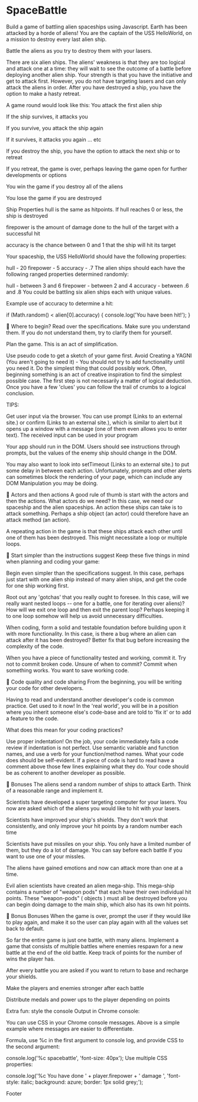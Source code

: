 # SpaceBattle


Build a game of battling alien spaceships using Javascript. Earth has been attacked by a horde of aliens! You are the captain of the USS HelloWorld, on a mission to destroy every last alien ship.

Battle the aliens as you try to destroy them with your lasers.

There are six alien ships. The aliens' weakness is that they are too logical and attack one at a time: they will wait to see the outcome of a battle before deploying another alien ship. Your strength is that you have the initiative and get to attack first. However, you do not have targeting lasers and can only attack the aliens in order. After you have destroyed a ship, you have the option to make a hasty retreat.

A game round would look like this: You attack the first alien ship

If the ship survives, it attacks you

If you survive, you attack the ship again

If it survives, it attacks you again … etc

If you destroy the ship, you have the option to attack the next ship or to retreat

If you retreat, the game is over, perhaps leaving the game open for further developments or options

You win the game if you destroy all of the aliens

You lose the game if you are destroyed

Ship Properties hull is the same as hitpoints. If hull reaches 0 or less, the ship is destroyed

firepower is the amount of damage done to the hull of the target with a successful hit

accuracy is the chance between 0 and 1 that the ship will hit its target

Your spaceship, the USS HelloWorld should have the following properties:

hull - 20 firepower - 5 accuracy - .7 The alien ships should each have the following ranged properties determined randomly:

hull - between 3 and 6 firepower - between 2 and 4 accuracy - between .6 and .8 You could be battling six alien ships each with unique values.

Example use of accuracy to determine a hit:

if (Math.random() < alien[0].accuracy) { console.log('You have been hit!'); }

👾 Where to begin? Read over the specifications. Make sure you understand them. If you do not understand them, try to clarify them for yourself.

Plan the game. This is an act of simplification.

Use pseudo code to get a sketch of your game first. Avoid Creating a YAGNI (You aren't going to need it) - You should not try to add functionality until you need it. Do the simplest thing that could possibly work. Often, beginning something is an act of creative inspiration to find the simplest possible case. The first step is not necessarily a matter of logical deduction. Once you have a few 'clues' you can follow the trail of crumbs to a logical conclusion.

TIPS:

Get user input via the browser. You can use prompt (Links to an external site.) or confirm (Links to an external site.), which is similar to alert but it opens up a window with a message (one of them even allows you to enter text). The received input can be used in your program

Your app should run in the DOM. Users should see instructions through prompts, but the values of the enemy ship should change in the DOM.

You may also want to look into setTimeout (Links to an external site.) to put some delay in between each action. Unfortunately, prompts and other alerts can sometimes block the rendering of your page, which can include any DOM Manipulation you may be doing.

👾 Actors and then actions A good rule of thumb is start with the actors and then the actions. What actors do we need? In this case, we need our spaceship and the alien spaceships. An action these ships can take is to attack something. Perhaps a ship object (an actor) could therefore have an attack method (an action).

A repeating action in the game is that these ships attack each other until one of them has been destroyed. This might necessitate a loop or multiple loops.

👾 Start simpler than the instructions suggest Keep these five things in mind when planning and coding your game:

Begin even simpler than the specifications suggest. In this case, perhaps just start with one alien ship instead of many alien ships, and get the code for one ship working first.

Root out any 'gotchas' that you really ought to foresee. In this case, will we really want nested loops -- one for a battle, one for iterating over aliens)? How will we exit one loop and then exit the parent loop? Perhaps keeping it to one loop somehow will help us avoid unnecessary difficulties.

When coding, form a solid and testable foundation before building upon it with more functionality. In this case, is there a bug where an alien can attack after it has been destroyed? Better fix that bug before increasing the complexity of the code.

When you have a piece of functionality tested and working, commit it. Try not to commit broken code. Unsure of when to commit? Commit when something works. You want to save working code.

👾 Code quality and code sharing From the beginning, you will be writing your code for other developers.

Having to read and understand another developer's code is common practice. Get used to it now! In the 'real world', you will be in a position where you inherit someone else's code-base and are told to 'fix it' or to add a feature to the code.

What does this mean for your coding practices?

Use proper indentation! On the job, your code immediately fails a code review if indentation is not perfect. Use semantic variable and function names, and use a verb for your function/method names. What your code does should be self-evident. If a piece of code is hard to read have a comment above those few lines explaining what they do. Your code should be as coherent to another developer as possible.

🚀 Bonuses The aliens send a random number of ships to attack Earth. Think of a reasonable range and implement it.

Scientists have developed a super targeting computer for your lasers. You now are asked which of the aliens you would like to hit with your lasers.

Scientists have improved your ship's shields. They don't work that consistently, and only improve your hit points by a random number each time

Scientists have put missiles on your ship. You only have a limited number of them, but they do a lot of damage. You can say before each battle if you want to use one of your missles.

The aliens have gained emotions and now can attack more than one at a time.

Evil alien scientists have created an alien mega-ship. This mega-ship contains a number of "weapon pods" that each have their own individual hit points. These "weapon-pods" ( objects ) must all be destroyed before you can begin doing damage to the main ship, which also has its own hit points.

🚀 Bonus Bonuses When the game is over, prompt the user if they would like to play again, and make it so the user can play again with all the values set back to default.

So far the entire game is just one battle, with many aliens. Implement a game that consists of multiple battles where enemies respawn for a new battle at the end of the old battle. Keep track of points for the number of wins the player has.

After every battle you are asked if you want to return to base and recharge your shields.

Make the players and enemies stronger after each battle

Distribute medals and power ups to the player depending on points

Extra fun: style the console Output in Chrome console:

You can use CSS in your Chrome console messages. Above is a simple example where messages are easier to differentiate.

Formula, use %c in the first argument to console log, and provide CSS to the second argument:

console.log('%c spacebattle', 'font-size: 40px'); Use multiple CSS properties:

console.log('%c You have done ' + player.firepower + ' damage ', 'font-style: italic; background: azure; border: 1px solid grey;');

Footer
